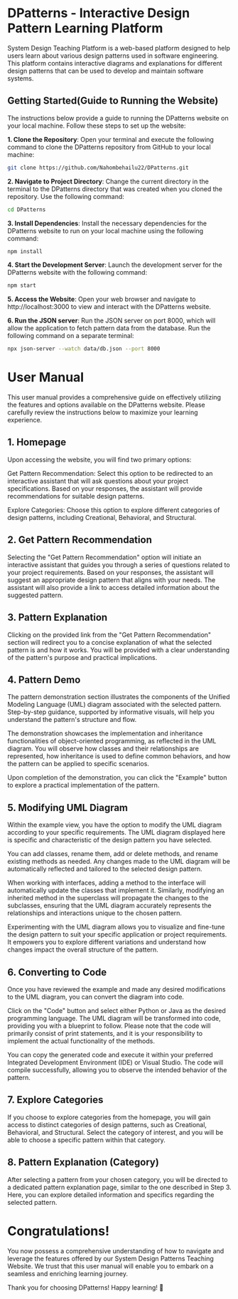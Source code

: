 # DPatterns - Interactive Design Pattern Learning Platform

System Design Teaching Platform is a web-based platform designed to help users learn about various design patterns used in software engineering. This platform contains interactive diagrams and explanations for different design patterns that can be used to develop and maintain software systems.

## Getting Started(Guide to Running the Website)

The instructions below provide a guide to running the DPatterns website on your local machine. Follow these steps to set up the website:

**1. Clone the Repository**: Open your terminal and execute the following command to clone the DPatterns repository from GitHub to your local machine:

```bash
git clone https://github.com/Nahombehailu22/DPatterns.git
```

**2. Navigate to Project Directory**: Change the current directory in the terminal to the DPatterns directory that was created when you cloned the repository. Use the following command:

```bash
cd DPatterns
```

**3. Install Dependencies**: Install the necessary dependencies for the DPatterns website to run on your local machine using the following command:

```bash
npm install
```

**4. Start the Development Server**: Launch the development server for the DPatterns website with the following command:

```bash
npm start
```

**5. Access the Website**: Open your web browser and navigate to http://localhost:3000 to view and interact with the DPatterns website.

**6. Run the JSON server**: Run the JSON server on port 8000, which will allow the application to fetch pattern data from the database. Run the following command on a separate terminal:

```bash
npx json-server --watch data/db.json --port 8000
```



# User Manual
This user manual provides a comprehensive guide on effectively utilizing the features and options available on the DPatterns website. Please carefully review the instructions below to maximize your learning experience.

## 1. Homepage
Upon accessing the website, you will find two primary options:

Get Pattern Recommendation: Select this option to be redirected to an interactive assistant that will ask questions about your project specifications. Based on your responses, the assistant will provide recommendations for suitable design patterns.

Explore Categories: Choose this option to explore different categories of design patterns, including Creational, Behavioral, and Structural.

## 2. Get Pattern Recommendation
Selecting the "Get Pattern Recommendation" option will initiate an interactive assistant that guides you through a series of questions related to your project requirements. Based on your responses, the assistant will suggest an appropriate design pattern that aligns with your needs. The assistant will also provide a link to access detailed information about the suggested pattern.

## 3. Pattern Explanation
Clicking on the provided link from the "Get Pattern Recommendation" section will redirect you to a concise explanation of what the selected pattern is and how it works. You will be provided with a clear understanding of the pattern's purpose and practical implications.

## 4. Pattern Demo
The pattern demonstration section illustrates the components of the Unified Modeling Language (UML) diagram associated with the selected pattern. Step-by-step guidance, supported by informative visuals, will help you understand the pattern's structure and flow.

The demonstration showcases the implementation and inheritance functionalities of object-oriented programming, as reflected in the UML diagram. You will observe how classes and their relationships are represented, how inheritance is used to define common behaviors, and how the pattern can be applied to specific scenarios.

Upon completion of the demonstration, you can click the "Example" button to explore a practical implementation of the pattern.

## 5. Modifying UML Diagram
Within the example view, you have the option to modify the UML diagram according to your specific requirements. The UML diagram displayed here is specific and characteristic of the design pattern you have selected.

You can add classes, rename them, add or delete methods, and rename existing methods as needed. Any changes made to the UML diagram will be automatically reflected and tailored to the selected design pattern.

When working with interfaces, adding a method to the interface will automatically update the classes that implement it. Similarly, modifying an inherited method in the superclass will propagate the changes to the subclasses, ensuring that the UML diagram accurately represents the relationships and interactions unique to the chosen pattern.

Experimenting with the UML diagram allows you to visualize and fine-tune the design pattern to suit your specific application or project requirements. It empowers you to explore different variations and understand how changes impact the overall structure of the pattern.

## 6. Converting to Code
Once you have reviewed the example and made any desired modifications to the UML diagram, you can convert the diagram into code.

Click on the "Code" button and select either Python or Java as the desired programming language. The UML diagram will be transformed into code, providing you with a blueprint to follow. Please note that the code will primarily consist of print statements, and it is your responsibility to implement the actual functionality of the methods.

You can copy the generated code and execute it within your preferred Integrated Development Environment (IDE) or Visual Studio. The code will compile successfully, allowing you to observe the intended behavior of the pattern.

## 7. Explore Categories
If you choose to explore categories from the homepage, you will gain access to distinct categories of design patterns, such as Creational, Behavioral, and Structural. Select the category of interest, and you will be able to choose a specific pattern within that category.

## 8. Pattern Explanation (Category)
After selecting a pattern from your chosen category, you will be directed to a dedicated pattern explanation page, similar to the one described in Step 3. Here, you can explore detailed information and specifics regarding the selected pattern.

# Congratulations!
You now possess a comprehensive understanding of how to navigate and leverage the features offered by our System Design Patterns Teaching Website. We trust that this user manual will enable you to embark on a seamless and enriching learning journey.

Thank you for choosing DPatterns! Happy learning! 🚀








